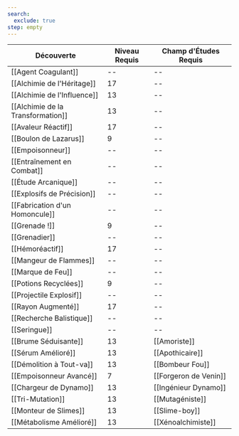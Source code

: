 ```yaml
---
search:
  exclude: true
step: empty
---
```


| Découverte                        | Niveau Requis | Champ d'Études Requis |
| --------------------------------- | ------------- | --------------------- |
| [[Agent Coagulant]]               | --            | --                    |
| [[Alchimie de l'Héritage]]        | 17            | --                    |
| [[Alchimie de l'Influence]]       | 13            | --                    |
| [[Alchimie de la Transformation]] | 13            | --                    |
| [[Avaleur Réactif]]               | 17            | --                    |
| [[Boulon de Lazarus]]             | 9             | --                    |
| [[Empoisonneur]]                  | --            | --                    |
| [[Entraînement en Combat]]        | --            | --                    |
| [[Étude Arcanique]]               | --            | --                    |
| [[Explosifs de Précision]]        | --            | --                    |
| [[Fabrication d'un Homoncule]]    | --            | --                    |
| [[Grenade !]]                     | 9             | --                    |
| [[Grenadier]]                     | --            | --                    |
| [[Hémoréactif]]                   | 17            | --                    |
| [[Mangeur de Flammes]]            | --            | --                    |
| [[Marque de Feu]]                 | --            | --                    |
| [[Potions Recyclées]]             | 9             | --                    |
| [[Projectile Explosif]]           | --            | --                    |
| [[Rayon Augmenté]]                | 17            | --                    |
| [[Recherche Balistique]]          | --            | --                    |
| [[Seringue]]                      | --            | --                    |
| [[Brume Séduisante]]              | 13            | [[Amoriste]]          |
| [[Sérum Amélioré]]                | 13            | [[Apothicaire]]       |
| [[Démolition à Tout-va]]          | 13            | [[Bombeur Fou]]       |
| [[Empoisonneur Avancé]]           | 7             | [[Forgeron de Venin]] |
| [[Chargeur de Dynamo]]            | 13            | [[Ingénieur Dynamo]]  |
| [[Tri-Mutation]]                  | 13            | [[Mutagéniste]]       |
| [[Monteur de Slimes]]             | 13            | [[Slime-boy]]         |
| [[Métabolisme Amélioré]]          | 13            | [[Xénoalchimiste]]    |
